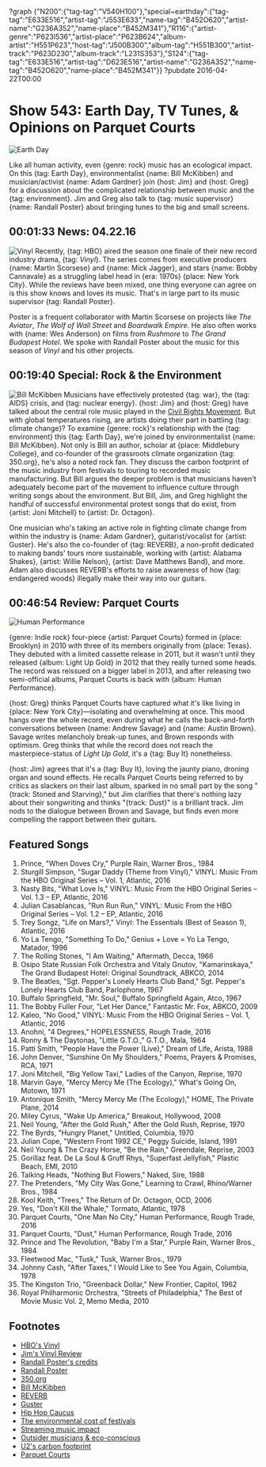 ?graph {"N200":{"tag-tag":"V540H100"},"special~earthday":{"tag-tag":"E633E516","artist-tag":"J553E633","name-tag":"B452O620","artist-name":"G236A352","name-place":"B452M341"},"R116":{"artist-genre":"P623I536","artist-place":"P623B624","album-artist":"H551P623","host-tag":"J500B300","album-tag":"H551B300","artist-track":"P623D230","album-track":"L231S353"},"S124":{"tag-tag":"E633E516","artist-tag":"D623E516","artist-name":"G236A352","name-tag":"B452O620","name-place":"B452M341"}}
?pubdate 2016-04-22T00:00

# Show 543: Earth Day, TV Tunes, & Opinions on Parquet Courts

![Earth Day](https://sound-images.s3.amazonaws.com/images/2016/earthday_web.jpg)

Like all human activity, even {genre: rock} music has an ecological impact. On this {tag: Earth Day}, environmentalist {name: Bill McKibben} and musician/activist {name: Adam Gardner} join {host: Jim} and {host: Greg} for a discussion about the complicated relationship between music and the {tag: environment}. Jim and Greg also talk to {tag: music supervisor} {name: Randall Poster} about bringing tunes to the big and small screens.


## 00:01:33 News: 04.22.16
![Vinyl](https://sound-images.s3.amazonaws.com/images/2016/vinyl.jpg)
Recently, {tag: HBO} aired the season one finale of their new record industry drama, {tag: *Vinyl*}. The series comes from executive producers {name: Martin Scorsese} and {name: Mick Jagger}, and stars {name: Bobby Cannavale} as a struggling label head in {era: 1970s} {place: New York City}. While the reviews have been mixed, one thing everyone can agree on is this show knows and loves its music. That's in large part to its music supervisor {tag: Randall Poster}. 

Poster is a frequent collaborator with Martin Scorsese on projects like *The Aviator*, *The Wolf of Wall Street* and *Boardwalk Empire*. He also often works with {name: Wes Anderson} on films from *Rushmore* to *The Grand Budapest Hotel*. We spoke with Randall Poster about the music for this season of *Vinyl* and his other projects.


## 00:19:40 Special: Rock & the Environment
![Bill McKibben](https://sound-images.s3.amazonaws.com/images/2016/bill_mckibben_web.jpg)
Musicians have effectively protested {tag: war}, the {tag: AIDS} crisis, and {tag: nuclear energy}. {host: Jim} and {host: Greg} have talked about the central role music played in the [Civil Rights Movement](http://soundopinions.org/show/534/). But with global temperatures rising, are artists doing their part in battling {tag: climate change}? To examine {genre: rock}'s relationship with the {tag: environment} this {tag: Earth Day}, we're joined by environmentalist {name: Bill McKibben}. Not only is Bill an author, scholar at {place: Middlebury College}, and co-founder of the grassroots climate organization {tag: 350.org}, he's also a noted rock fan. They discuss the carbon footprint of the music industry from festivals to touring to recorded music manufacturing. But Bill argues the deeper problem is that musicians haven't adequately become part of the movement to influence culture through writing songs about the environment. But Bill, Jim, and Greg highlight the handful of successful environmental protest songs that do exist, from {artist: Joni Mitchell} to {artist: Dr. Octagon}.

One musician who's taking an active role in fighting climate change from within the industry is {name: Adam Gardner}, guitarist/vocalist for {artist: Guster}. He's also the co-founder of {tag: REVERB}, a non-profit dedicated to making bands' tours more sustainable, working with {artist: Alabama Shakes}, {artist: Willie Nelson}, {artist: Dave Matthews Band}, and more. Adam also discusses REVERB's efforts to raise awareness of how {tag: endangered woods} illegally make their way into our guitars.


## 00:46:54 Review: Parquet Courts
![Human Performance](http://is5.mzstatic.com/image/thumb/Music49/v4/2b/64/e3/2b64e319-ee90-aadf-9070-c6abd877ed96/source/600x600bb.jpg "570708990/1077755596")

{genre: Indie rock} four-piece {artist: Parquet Courts} formed in {place: Brooklyn} in 2010 with three of its members originally from {place: Texas}. They debuted with a limited cassette release in 2011, but it wasn't until they released {album: Light Up Gold} in 2012 that they really turned some heads. The record was reissued on a bigger label in 2013, and after releasing two semi-official albums, Parquet Courts is back with {album: Human Performance}. 
  
{host: Greg} thinks Parquet Courts have captured what it's like living in {place: New York City}—isolating and overwhelming at once. This mood hangs over the whole record, even during what he calls the back-and-forth conversations between {name: Andrew Savage} and {name: Austin Brown}. Savage writes melancholy break-up tunes, and Brown responds with optimism. Greg thinks that while the record does not reach the masterpiece-status of *Light Up Gold*, it's a {tag: Buy It} nonetheless.

{host: Jim} agrees that it's a {tag: Buy It}, loving the jaunty piano, droning organ and sound effects. He recalls Parquet Courts being referred to by critics as slackers on their last album, sparked in no small part by the song "{track: Stoned and Starving}," but Jim clarifies that there's nothing lazy about their songwriting and thinks "{track: Dust}" is a brilliant track. Jim nods to the dialogue between Brown and Savage, but finds even more compelling the rapport between their guitars. 


## Featured Songs

1. Prince, "When Doves Cry," Purple Rain, Warner Bros., 1984 
1. Sturgill Simpson, "Sugar Daddy (Theme from Vinyl)," VINYL: Music From the HBO Original Series – Vol. 1, Atlantic, 2016 
1. Nasty Bits, "What Love Is," VINYL: Music From the HBO Original Series – Vol. 1.3 – EP, Atlantic, 2016 
1. Julian Casablancas, "Run Run Run," VINYL: Music From the HBO Original Series – Vol. 1.2 – EP, Atlantic, 2016 
1. Trey Songz, "Life on Mars?," Vinyl: The Essentials (Best of Season 1), Atlantic, 2016 
1. Yo La Tengo, "Something To Do," Genius + Love = Yo La Tengo, Matador, 1996
1. The Rolling Stones, "I Am Waiting," Aftermath, Decca, 1966
1. Osipo State Russian Folk Orchestra and Vitaly Gnutov, "Kamarinskaya," The Grand Budapest Hotel: Original Soundtrack, ABKCO, 2014
1. The Beatles, "Sgt. Pepper's Lonely Hearts Club Band," Sgt. Pepper's Lonely Hearts Club Band, Parlophone, 1967 
1. Buffalo Springfield, "Mr. Soul," Buffalo Springfield Again, Atco, 1967 
1. The Bobby Fuller Four, "Let Her Dance," Fantastic Mr. Fox, ABKCO, 2009 
1. Kaleo, "No Good," VINYL: Music From the HBO Original Series – Vol. 1, Atlantic, 2016 
1. Anohni, "4 Degrees," HOPELESSNESS, Rough Trade, 2016 
1. Ronny & The Daytonas, "Little G.T.O.," G.T.O., Mala, 1964 
1. Patti Smith, "People Have the Power (Live)," Dream of Life, Arista, 1988 
1. John Denver, "Sunshine On My Shoulders," Poems, Prayers & Promises, RCA, 1971 
1. Joni Mitchell, "Big Yellow Taxi," Ladies of the Canyon, Reprise, 1970
1. Marvin Gaye, "Mercy Mercy Me (The Ecology)," What's Going On, Motown, 1971
1. Antonique Smith, "Mercy Mercy Me (The Ecology)," HOME, The Private Plane, 2014
1. Miley Cyrus, "Wake Up America," Breakout, Hollywood, 2008 
1. Neil Young, "After the Gold Rush," After the Gold Rush, Reprise, 1970 
1. The Byrds, "Hungry Planet," Untitled, Columbia, 1970 
1. Julian Cope, "Western Front 1992 CE," Peggy Suicide, Island, 1991 
1. Neil Young & The Crazy Horse, "Be the Rain," Greendale, Reprise, 2003 
1. Gorillaz feat. De La Soul & Gruff Rhys, "Superfast Jellyfish," Plastic Beach, EMI, 2010 
1. Talking Heads, "Nothing But Flowers," Naked, Sire, 1988 
1. The Pretenders, "My City Was Gone," Learning to Crawl, Rhino/Warner Bros., 1984 
1. Kool Keith, "Trees," The Return of Dr. Octagon, OCD, 2006
1. Yes, "Don't Kill the Whale," Tormato, Atlantic, 1978 
1. Parquet Courts, "One Man No City," Human Performance, Rough Trade, 2016 
1. Parquet Courts, "Dust," Human Performance, Rough Trade, 2016 
1. Prince and The Revolution, "Baby I'm a Star," Purple Rain, Warner Bros., 1984 
1. Fleetwood Mac, "Tusk," Tusk, Warner Bros., 1979 
1. Johnny Cash, "After Taxes," I Would Like to See You Again, Columbia, 1978 
1. The Kingston Trio, "Greenback Dollar," New Frontier, Capitol, 1962 
1. Royal Philharmonic Orchestra, "Streets of Philadelphia," The Best of Movie Music Vol. 2, Memo Media, 2010


## Footnotes
- [HBO's Vinyl](http://www.hbo.com/vinyl/)
- [Jim's Vinyl Review](https://www.wbez.org/shows/jim-derogatis/personality-crisis-are-frustration-and-heartache-all-that-vinyl-has-got/3d5c01b1-6333-431a-ab5c-0c2c0bc19204)
- [Randall Poster's credits](http://www.imdb.com/name/nm0692922/)
- [Randall Poster](http://www.searchparty-music.com/)
- [350.org](http://350.org/)
- [Bill McKibben](http://www.billmckibben.com/)
- [REVERB](http://reverb.org/)
- [Guster](http://www.guster.com/)
- [Hip Hop Caucus](http://www.hiphopcaucus.org/)
- [The environmental cost of festivals](http://www.laweekly.com/music/trashed-music-festivals-are-environmental-disasters-2614424)
- [Streaming music impact](https://www.washingtonpost.com/national/health-science/depending-on-how-you-listen-cds-may-be-the-environmentally-sensitive-choice/2013/05/24/9a6ff63c-c15e-11e2-bfdb-3886a561c1ff_story.html)
- [Outsider musicians & eco-conscious](http://www.theguardian.com/music/musicblog/2016/mar/22/eco-conscious-anohni-theesatisfaction-outsider-music-artists-challenge-ecocide-business)
- [U2's carbon footprint](http://www.theguardian.com/music/2009/jul/10/u2-world-tour-carbon-footprint)
- [Parquet Courts](https://parquetcourts.wordpress.com/)
